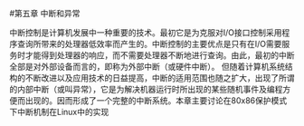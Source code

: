 #第五章 中断和异常

中断控制是计算机发展中一种重要的技术。最初它是为克服对I/O接口控制采用程序查询所带来的处理器低效率而产生的。中断控制的主要优点是只有在I/O需要服务时才能得到处理器的响应，而不需要处理器不断地进行查询。由此，最初的中断全部是对外部设备而言的，即称为外部中断（或硬件中断）。
但随着计算机系统结构的不断改进以及应用技术的日益提高，中断的适用范围也随之扩大，出现了所谓的内部中断（或叫异常），它是为解决机器运行时所出现的某些随机事件及编程方便而出现的。因而形成了一个完整的中断系统。本章主要讨论在80x86保护模式下中断机制在Linux中的实现